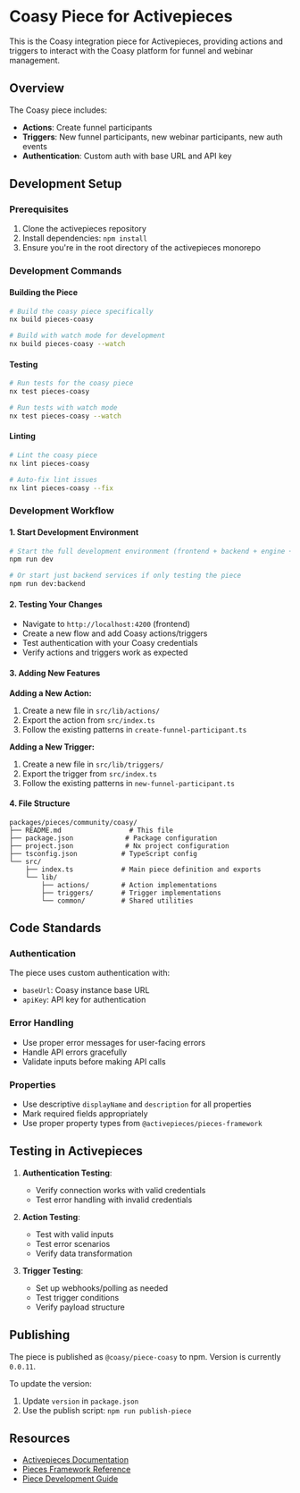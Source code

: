 # Coasy Piece for Activepieces

This is the Coasy integration piece for Activepieces, providing actions and triggers to interact with the Coasy platform for funnel and webinar management.

## Overview

The Coasy piece includes:
- **Actions**: Create funnel participants
- **Triggers**: New funnel participants, new webinar participants, new auth events
- **Authentication**: Custom auth with base URL and API key

## Development Setup

### Prerequisites
1. Clone the activepieces repository
2. Install dependencies: `npm install`
3. Ensure you're in the root directory of the activepieces monorepo

### Development Commands

#### Building the Piece
```bash
# Build the coasy piece specifically
nx build pieces-coasy

# Build with watch mode for development
nx build pieces-coasy --watch
```

#### Testing
```bash
# Run tests for the coasy piece
nx test pieces-coasy

# Run tests with watch mode
nx test pieces-coasy --watch
```

#### Linting
```bash
# Lint the coasy piece
nx lint pieces-coasy

# Auto-fix lint issues
nx lint pieces-coasy --fix
```

### Development Workflow

#### 1. Start Development Environment
```bash
# Start the full development environment (frontend + backend + engine + pieces)
npm run dev

# Or start just backend services if only testing the piece
npm run dev:backend
```

#### 2. Testing Your Changes
- Navigate to `http://localhost:4200` (frontend)
- Create a new flow and add Coasy actions/triggers
- Test authentication with your Coasy credentials
- Verify actions and triggers work as expected

#### 3. Adding New Features

**Adding a New Action:**
1. Create a new file in `src/lib/actions/`
2. Export the action from `src/index.ts`
3. Follow the existing patterns in `create-funnel-participant.ts`

**Adding a New Trigger:**
1. Create a new file in `src/lib/triggers/`
2. Export the trigger from `src/index.ts`
3. Follow the existing patterns in `new-funnel-participant.ts`

#### 4. File Structure
```
packages/pieces/community/coasy/
├── README.md                 # This file
├── package.json             # Package configuration
├── project.json             # Nx project configuration
├── tsconfig.json           # TypeScript config
└── src/
    ├── index.ts            # Main piece definition and exports
    └── lib/
        ├── actions/        # Action implementations
        ├── triggers/       # Trigger implementations
        └── common/         # Shared utilities
```

## Code Standards

### Authentication
The piece uses custom authentication with:
- `baseUrl`: Coasy instance base URL
- `apiKey`: API key for authentication

### Error Handling
- Use proper error messages for user-facing errors
- Handle API errors gracefully
- Validate inputs before making API calls

### Properties
- Use descriptive `displayName` and `description` for all properties
- Mark required fields appropriately
- Use proper property types from `@activepieces/pieces-framework`

## Testing in Activepieces

1. **Authentication Testing**:
   - Verify connection works with valid credentials
   - Test error handling with invalid credentials

2. **Action Testing**:
   - Test with valid inputs
   - Test error scenarios
   - Verify data transformation

3. **Trigger Testing**:
   - Set up webhooks/polling as needed
   - Test trigger conditions
   - Verify payload structure

## Publishing

The piece is published as `@coasy/piece-coasy` to npm. Version is currently `0.0.11`.

To update the version:
1. Update `version` in `package.json`
2. Use the publish script: `npm run publish-piece`

## Resources

- [Activepieces Documentation](https://www.activepieces.com/docs)
- [Pieces Framework Reference](https://www.activepieces.com/docs/developers/piece-reference/properties)
- [Piece Development Guide](https://www.activepieces.com/docs/developers/building-pieces/create-action)
